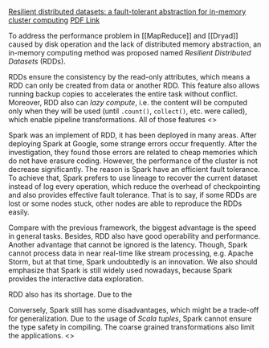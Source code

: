 
[Resilient distributed datasets: a fault-tolerant abstraction for in-memory cluster computing](https://dl.acm.org/doi/10.5555/2228298.2228301)
[PDF Link](https://www.usenix.org/system/files/conference/nsdi12/nsdi12-final138.pdf)

To address the performance problem in [[MapReduce]] and [[Dryad]] caused by disk operation and the lack of distributed memory abstraction, an in-memory computing method was proposed named *Resilient Distributed Datasets* (RDDs). 

RDDs ensure the consistency by the read-only attributes, which means a RDD can only be created from data or another RDD. This feature also allows running backup copies to accelerates the entire task without conflict. Moreover, RDD also can *lazy compute*, i.e. the content will be computed only when they will be used (until `.count()`, `collect()`, etc. were called), which enable pipeline transformations. All of those features <>

Spark was an implement of RDD, it has been deployed in many areas. After deploying Spark at Google, some strange errors occur frequently. After the investigation, they found those errors are related to cheap memories which do not have erasure coding. However, the performance of the cluster is not decrease significantly. The reason is Spark have an efficient fault tolerance. To achieve that, Spark prefers to use lineage to recover the current dataset instead of log every operation, which reduce the overhead of checkpointing and also provides effective fault tolerance. That is to say, if some RDDs are lost or some nodes stuck, other nodes are able to reproduce the RDDs easily.

Compare with the previous framework, the biggest advantage is the speed in general tasks. Besides, RDD also have good operability and performance. Another advantage that cannot be ignored is the latency. Though, Spark cannot process data in near real-time like stream processing, e.g. Apache Storm, but at that time, Spark undoubtedly is an innovation. We also should emphasize that Spark is still widely used nowadays, because Spark provides the interactive data exploration.

RDD also has its shortage. Due to the 

Conversely, Spark still has some disadvantages, which might be a trade-off for generalization. Due to the usage of *Scala tuples*, Spark cannot ensure the type safety in compiling. The coarse grained transformations also limit the applications. <>